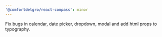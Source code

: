 ```yaml
---
'@comfortdelgro/react-compass': minor
---
```


Fix bugs in calendar, date picker, dropdown, modal and add html props to typography.
